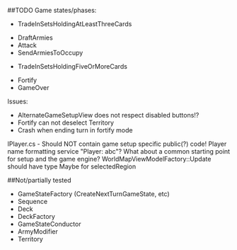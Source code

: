 ##TODO
Game states/phases:
- TradeInSetsHoldingAtLeastThreeCards
+ DraftArmies
+ Attack
+ SendArmiesToOccupy
- TradeInSetsHoldingFiveOrMoreCards
+ Fortify
+ GameOver


Issues:
- AlternateGameSetupView does not respect disabled buttons!?
- Fortify can not deselect Territory
- Crash when ending turn in fortify mode


IPlayer.cs - Should NOT contain game setup specific public(?) code!
Player name formatting service "Player: abc"?
What about a common starting point for setup and the game engine?
WorldMapViewModelFactory::Update should have type Maybe for selectedRegion


##Not/partially tested
- GameStateFactory (CreateNextTurnGameState, etc)
- Sequence
- Deck
- DeckFactory
- GameStateConductor
- ArmyModifier
- Territory
